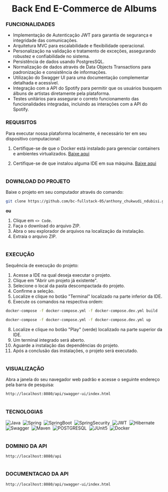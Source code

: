 <h1 align=center>Back End E-Commerce de Albums</h1>

### FUNCIONALIDADES

- Implementação de Autenticação JWT para garantia de segurança e integridade das comunicações.
- Arquitetura MVC para escalabilidade e flexibilidade operacional.
- Personalização na validação e tratamento de exceções, assegurando robustez e confiabilidade no sistema.
- Persistência de dados usando PostgresSQL.
- Normalização de dados através de Data Objects Transactions para padronização e consistência de informações.
- Utilização do Swagger UI para uma documentação complementar detalhada e acessível.
- Integração com a API do Spotify para permitir que os usuários busquem álbuns de artistas diretamente pela plataforma.
- Testes unitários para assegurar o correto funcionamento das funcionalidades integradas, incluindo as interações com a API do Spotify.



### REQUISITOS

Para executar nossa plataforma localmente, é necessário ter em seu dispositivo computacional:

  1. Certifique-se de que o Docker está instalado para gerenciar containers e ambientes virtualizados. [Baixe aqui](https://www.docker.com/products/docker-desktop/)

  2. Certifique-se de que instalou alguma IDE em sua máquina. [Baixe aqui](https://www.jetbrains.com/idea/download/?section=windows)

#
### DOWNLOAD DO PROJETO

Baixe o projeto em seu computador através do comando:

```bash
git clone https://github.com/bc-fullstack-05/anthony_chukwudi_ndubisi.git
```

**ou**

1. Clique em `<> Code`.
2. Faça o download do arquivo ZIP.
3. Abra o seu explorador de arquivos na localização da instalação.
4. Extraia o arquivo ZIP.

#
### EXECUÇÃO

Sequência de execução do projeto:

1. Acesse a IDE na qual deseja executar o projeto.
2. Clique em "Abrir um projeto já existente".
3. Selecione o local da pasta descompactada do projeto.
4. Confirme a seleção.
5. Localize e clique no botão "Terminal" localizado na parte inferior da IDE.
6. Execute os comandos na respectiva ordem:

```bash
docker-compose -f docker-compose.yml -f docker-compose.dev.yml build
```
   
```bash
docker-compose -f docker-compose.yml -f docker-compose.dev.yml up
```
8. Localize e clique no botão "Play" (verde) localizado na parte superior da IDE.
9. Um terminal integrado será aberto.
10. Aguarde a instalação das dependências do projeto.
11. Após a conclusão das instalações, o projeto será executado.

#
### VISUALIZAÇÃO

Abra a janela do seu navegador web padrão e acesse o seguinte endereço pela barra de pesquisa:

```bash
http://localhost:8080/api/swagger-ui/index.html
```


#
### TECNOLOGIAS

![Java](https://img.shields.io/badge/Java-0D1117?style=for-the-badge&logo=openjdk&logoColor=white&labelColor=0D1117)&nbsp;
![Spring](https://img.shields.io/badge/Spring-0D1117?style=for-the-badge&logo=spring&logoColor=107C10&labelColor=0D1117)&nbsp;
![SpringBoot](https://img.shields.io/badge/Spring_Boot-0D1117?style=for-the-badge&logo=springboot&logoColor=239120&labelColor=0D1117)&nbsp;
![SpringSecurity](https://img.shields.io/badge/Spring_Security-0D1117?style=for-the-badge&logo=Spring-Security&logoColor=239120&labelColor=0D1117)&nbsp;
![JWT](https://img.shields.io/badge/JWT-0D1117?style=for-the-badge&logo=JSON%20web%20tokens&labelColor=0D1117)&nbsp;
![Hibernate](https://img.shields.io/badge/Hibernate-0D1117?style=for-the-badge&logo=Hibernate&logoColor=239120&labelColor=0D1117)&nbsp;
![Swagger](https://img.shields.io/badge/Swagger-0D1117?style=for-the-badge&logo=Swagger&logoColor=85EA2D&labelColor=0D1117)&nbsp;
![Maven](https://img.shields.io/badge/apache_maven-0D1117?style=for-the-badge&logo=apachemaven&logoColor=E34F26&labelColor=0D1117)&nbsp;
![POSTGRESQL](https://img.shields.io/badge/PostgreSQL-0D1117?style=for-the-badge&logo=postgresql&labelColor=0D1117)&nbsp;
![JUnit5](https://img.shields.io/badge/Junit5-0D1117?style=for-the-badge&logo=junit5&logoColor=25A162&labelColor=0D1117)&nbsp;
![Docker](https://img.shields.io/badge/Docker-0D1117?style=for-the-badge&logo=docker&logoColor=2496ED&labelColor=0D1117)


#
### DOMINIO DA API

```
http://localhost:8080/api
```

#
### DOCUMENTACAO DA API

```
http://localhost:8080/api/swagger-ui/index.html
```


